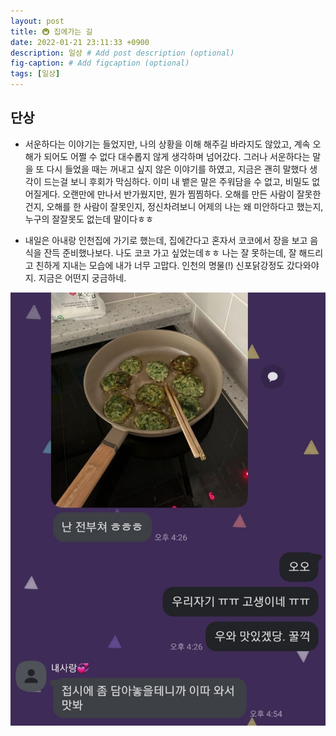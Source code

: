 ```yaml
---
layout: post
title: 🚇 집에가는 길
date: 2022-01-21 23:11:33 +0900
description: 일상 # Add post description (optional)
fig-caption: # Add figcaption (optional)
tags: [일상]
---
```

## 단상
- 서운하다는 이야기는 들었지만, 나의 상황을 이해 해주길 바라지도 않았고, 계속 오해가 되어도 어쩔 수 없다 대수롭지 않게 생각하며 넘어갔다. 그러나 서운하다는 말을 또 다시 들었을 때는 꺼내고 싶지 않은 이야기를 하였고, 지금은 괜히 말했다 생각이 드는걸 보니 후회가 막심하다. 이미 내 뱉은 말은 주워담을 수 없고, 비밀도 없어질게다. 오랜만에 만나서 반가웠지만, 뭔가 찜찜하다. 오해를 만든 사람이 잘못한건지, 오해를 한 사람이 잘못인지, 정신차려보니 어제의 나는 왜 미안하다고 했는지, 누구의 잘잘못도 없는데 말이다ㅎㅎ 

- 내일은 아내랑 인천집에 가기로 했는데, 집에간다고 혼자서 코코에서 장을 보고 음식을 잔득 준비했나보다. 나도 코코 가고 싶었는데ㅎㅎ 나는 잘 못하는데, 잘 해드리고 친하게 지내는 모습에 내가 너무 고맙다. 인천의 명물(!) 신포닭강정도 갔다와야지. 지금은 어떤지 궁금하네. 

![2022-0121-2](/img/in-post/2022-0121-2.jpg)